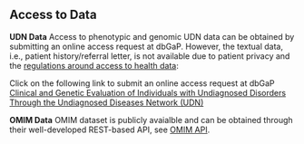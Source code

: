 
## Access to Data

**UDN Data**
Access to phenotypic and genomic UDN data can be obtained by submitting an online access request at dbGaP. However, the textual data, i.e., patient history/referral letter, is not available due to patient privacy and the [regulations around access to health data](https://www.hhs.gov/hipaa/for-professionals/privacy/index.html#:~:text=The%20HIPAA%20Privacy%20Rule%20establishes,certain%20health%20care%20transactions%20electronically.):

Click on the following link to submit an online access request at dbGaP [Clinical and Genetic Evaluation of Individuals with Undiagnosed Disorders Through the Undiagnosed Diseases Network (UDN)](https://www.ncbi.nlm.nih.gov/projects/gap/cgi-bin/study.cgi?study_id=phs001232.v1.p1)


**OMIM Data**
OMIM dataset is publicly avaialble and can be obtained through their well-developed REST-based API, see [OMIM API](https://www.omim.org/api).


